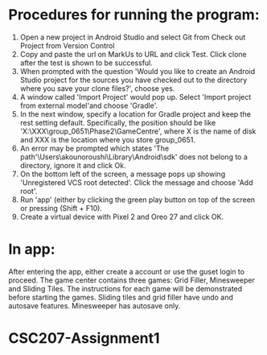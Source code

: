 Procedures for running the program:
============
1. Open a new project in Android Studio and select Git from Check out Project from Version Control
2. Copy and paste the url on MarkUs to URL and click Test. Click clone after the test is shown to be successful.
3. When prompted with the question 'Would you like to create an Android Studio project for the sources you have checked out to the directory where you save your clone files?', choose yes.
4. A window called 'Import Project' would pop up. Select 'Import project from external model'and choose 'Gradle'.
5. In the next window, specify a location for Gradle project and keep the rest setting default. Specifically, the position should be like 'X:\XXX\group_0651\Phase2\GameCentre', where X is the name of disk and XXX is the location where you store group_0651.
6. An error may be prompted which states 'The path'\Users\akounoroushi\Library\Android\sdk' does not belong to a directory, ignore it and click Ok.
7. On the bottom left of the screen, a message pops up showing 'Unregistered VCS root detected'. Click the message and choose 'Add root'.
8. Run 'app' (either by clicking the green play button on top of the screen or pressing (Shift + F10).
9. Create a virtual device with Pixel 2 and Oreo 27 and click OK.

In app:
===
After entering the app, either create a account or use the guset login to proceed.
The game center contains three games: Grid Filler, Minesweeper and Sliding Tiles. The
instructions for each game will be demonstrated before starting the games.
Sliding tiles and grid filler have undo and autosave features. Minesweeper has autosave only.

# CSC207-Assignment1
